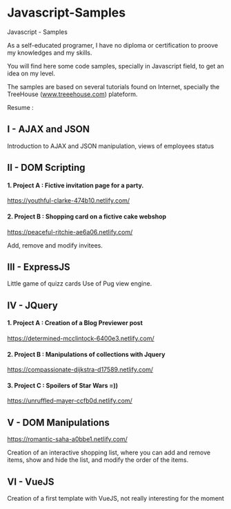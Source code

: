 # Javascript-Samples

Javascript - Samples

As a self-educated programer, I have no diploma or certification to proove my knowledges and my skills. 

You will find here some code samples, specially in Javascript field, to get an idea on my level. 

The samples are based on several tutorials found on Internet, specially the TreeHouse (www.treeehouse.com) plateform.


Resume : 


<strong><h2>I - AJAX and JSON</strong></h2>

Introduction to AJAX and JSON manipulation, views of employees status

<strong><h2>II - DOM Scripting </strong></h2>

<strong><h4>1. Project A : Fictive invitation page for a party. </strong></h4></strong>
https://youthful-clarke-474b10.netlify.com/

<strong><h4>2. Project B : Shopping card on a fictive cake webshop </strong></h4></strong>

https://peaceful-ritchie-ae6a06.netlify.com/

Add, remove and modify invitees.

<strong><h2>III - ExpressJS</h2></strong>

Little game of quizz cards
Use of Pug view engine. 

<strong><h2>IV - JQuery </strong></h2>

<strong><h4>1. Project A : Creation of a Blog Previewer post</strong></h4></strong>
https://determined-mcclintock-6400e3.netlify.com/

<strong><h4>2. Project B : Manipulations of collections with Jquery</h4></strong>
https://compassionate-dijkstra-d17589.netlify.com/

<strong><h4>3. Project C : Spoilers of Star Wars =))</strong></h4>
https://unruffled-mayer-ccfb0d.netlify.com/

<strong><h2>V - DOM Manipulations</h2></strong>
https://romantic-saha-a0bbe1.netlify.com/

Creation of an interactive shopping list, where you can add and remove items, show and hide the list, and modify the order of the items. 

<strong><h2>VI - VueJS</h2></strong>

Creation of a first template with VueJS, not really interesting for the moment

